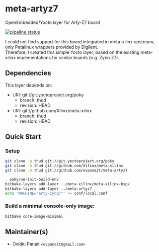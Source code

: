 # meta-artyz7
OpenEmbedded/Yocto layer for Arty-Z7 board  

[![pipeline status](https://gitlab.com/ovpanait/meta-artyz7/badges/thud/pipeline.svg)](https://gitlab.com/ovpanait/meta-artyz7/commits/thud)

I could not find support for this board integrated in meta-xilinx upstream, only Petalinux wrappers provided by Digilent.  
Therefore, I created this simple Yocto layer, based on the existing meta-xilinx implementations for similar boards (e.g. Zybo Z7).

## Dependencies

This layer depends on:

* URI: git://git.yoctoproject.org/poky
  * branch: thud
  * revision: HEAD
* URI: git://github.com/Xilinx/meta-xilinx
  * branch: thud
  * revision: HEAD

## Quick Start

### Setup
```sh
git clone -b thud git://git.yoctoproject.org/poky
git clone -b thud git://github.com/Xilinx/meta-xilinx
git clone -b thud git://github.com/ovpanait/meta-artyz7

. poky/oe-init-build-env
bitbake-layers add-layer ../meta-xilinx/meta-xilinx-bsp/
bitbake-layers add-layer ../meta-artyz7
echo 'MACHINE="arty-zynq7"' >> conf/local.conf
```

### Build a minimal console-only image:
```sh
bitbake core-image-minimal
```

## Maintainer(s)

* Ovidiu Panait `<ovpanait@gmail.com>`
